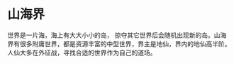 # 山海界

世界是一片海，海上有大大小小的岛， 掠夺其它世界后会随机出现新的岛。山海界有很多附庸世界，都是资源丰富的中型世界，界主是地仙，界内的地仙高半阶。人仙大多在外征战，寻找合适的世界作为自己的道场。